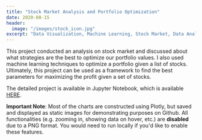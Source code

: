 ```yaml
---
title: "Stock Market Analysis and Portfolio Optimization"
date: 2020-08-15
header:
  image: "/images/stock_icon.jpg"
excerpt: "Data Visualization, Machine Learning, Stock Market, Data Analysis, Data Science"
---
```


This project conducted an analysis on stock market and discussed about what strategies are the best to optimize our portfolio values. I also used machine learning techniques to optimize a portfolio given a list of stocks. Ultimately, this project can be used as a framework to find the best parameters for maximizing the profit given a set of stocks.

The detailed project is available in Jupyter Notebook, which is available [HERE](https://github.com/ryan-kttam/stock_trading/blob/master/stock.ipynb).

**Important Note**: Most of the charts are constructed using Plotly, but saved and displayed as static images for demonstrating purposes on Github. All functionalities (e.g. zooming in, showing data on hover, etc.) are **disabled** due to a PNG format. You would need to run locally if you'd like to enable these features.
